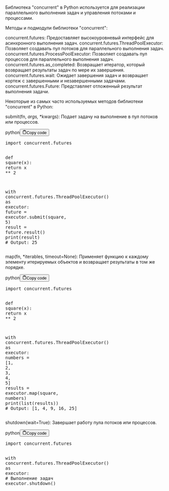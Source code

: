 <p>Библиотека "concurrent" в Python используется для реализации параллельного выполнения задач и управления потоками и процессами.</p>
<p>Методы и подмодули библиотеки "concurrent":</p>
<p>concurrent.futures: Предоставляет высокоуровневый интерфейс для асинхронного выполнения задач.
concurrent.futures.ThreadPoolExecutor: Позволяет создавать пул потоков для параллельного выполнения задач.
concurrent.futures.ProcessPoolExecutor: Позволяет создавать пул процессов для параллельного выполнения задач.
concurrent.futures.as_completed: Возвращает итератор, который возвращает результаты задач по мере их завершения.
concurrent.futures.wait: Ожидает завершения задач и возвращает кортеж с завершенными и незавершенными задачами.
concurrent.futures.Future: Представляет отложенный результат выполнения задачи.</p>
<p>Некоторые из самых часто используемых методов библиотеки "concurrent" в Python:</p>
<p>submit(fn, <em>args, </em>*kwargs): Подает задачу на выполнение в пул потоков или процессов.</p>
<div class="code-element"><div class="lang-line"><text>python</text><button class="copy-button" id="code261f6ef39b4b8a40364421752c74569eb" onclick="copyCode(code261f6ef39b4b8a40364421752c74569e, code261f6ef39b4b8a40364421752c74569eb)"><svg stroke="currentColor" fill="none" stroke-width="2" viewBox="0 0 24 24" stroke-linecap="round" stroke-linejoin="round" class="h-4 w-4" height="1em" width="1em" xmlns="http://www.w3.org/2000/svg"><path d="M16 4h2a2 2 0 0 1 2 2v14a2 2 0 0 1-2 2H6a2 2 0 0 1-2-2V6a2 2 0 0 1 2-2h2"></path><rect x="8" y="2" width="8" height="4" rx="1" ry="1"></rect></svg><text>Copy code</text></button></div><div class="code" id="code261f6ef39b4b8a40364421752c74569e"><div class="highlight"><pre><span></span><span class="kn">import</span> <span class="nn">concurrent.futures</span>

<span class="k">def</span> <span class="nf">square</span><span class="p">(</span><span class="n">x</span><span class="p">):</span>
    <span class="k">return</span> <span class="n">x</span> <span class="o">**</span> <span class="mi">2</span>

<span class="k">with</span> <span class="n">concurrent</span><span class="o">.</span><span class="n">futures</span><span class="o">.</span><span class="n">ThreadPoolExecutor</span><span class="p">()</span> <span class="k">as</span> <span class="n">executor</span><span class="p">:</span>
    <span class="n">future</span> <span class="o">=</span> <span class="n">executor</span><span class="o">.</span><span class="n">submit</span><span class="p">(</span><span class="n">square</span><span class="p">,</span> <span class="mi">5</span><span class="p">)</span>
    <span class="n">result</span> <span class="o">=</span> <span class="n">future</span><span class="o">.</span><span class="n">result</span><span class="p">()</span>
    <span class="nb">print</span><span class="p">(</span><span class="n">result</span><span class="p">)</span>  <span class="c1"># Output: 25</span>
</pre></div></div></div>

<p>map(fn, *iterables, timeout=None): Применяет функцию к каждому элементу итерируемых объектов и возвращает результаты в том же порядке.</p>
<div class="code-element"><div class="lang-line"><text>python</text><button class="copy-button" id="codef9ddc8906f0152dfe3f885c9ae68a1beb" onclick="copyCode(codef9ddc8906f0152dfe3f885c9ae68a1be, codef9ddc8906f0152dfe3f885c9ae68a1beb)"><svg stroke="currentColor" fill="none" stroke-width="2" viewBox="0 0 24 24" stroke-linecap="round" stroke-linejoin="round" class="h-4 w-4" height="1em" width="1em" xmlns="http://www.w3.org/2000/svg"><path d="M16 4h2a2 2 0 0 1 2 2v14a2 2 0 0 1-2 2H6a2 2 0 0 1-2-2V6a2 2 0 0 1 2-2h2"></path><rect x="8" y="2" width="8" height="4" rx="1" ry="1"></rect></svg><text>Copy code</text></button></div><div class="code" id="codef9ddc8906f0152dfe3f885c9ae68a1be"><div class="highlight"><pre><span></span><span class="kn">import</span> <span class="nn">concurrent.futures</span>

<span class="k">def</span> <span class="nf">square</span><span class="p">(</span><span class="n">x</span><span class="p">):</span>
    <span class="k">return</span> <span class="n">x</span> <span class="o">**</span> <span class="mi">2</span>

<span class="k">with</span> <span class="n">concurrent</span><span class="o">.</span><span class="n">futures</span><span class="o">.</span><span class="n">ThreadPoolExecutor</span><span class="p">()</span> <span class="k">as</span> <span class="n">executor</span><span class="p">:</span>
    <span class="n">numbers</span> <span class="o">=</span> <span class="p">[</span><span class="mi">1</span><span class="p">,</span> <span class="mi">2</span><span class="p">,</span> <span class="mi">3</span><span class="p">,</span> <span class="mi">4</span><span class="p">,</span> <span class="mi">5</span><span class="p">]</span>
    <span class="n">results</span> <span class="o">=</span> <span class="n">executor</span><span class="o">.</span><span class="n">map</span><span class="p">(</span><span class="n">square</span><span class="p">,</span> <span class="n">numbers</span><span class="p">)</span>
    <span class="nb">print</span><span class="p">(</span><span class="nb">list</span><span class="p">(</span><span class="n">results</span><span class="p">))</span>  <span class="c1"># Output: [1, 4, 9, 16, 25]</span>
</pre></div></div></div>

<p>shutdown(wait=True): Завершает работу пула потоков или процессов.</p>
<div class="code-element"><div class="lang-line"><text>python</text><button class="copy-button" id="code738306b0571019881f2bc58f0686d1a1b" onclick="copyCode(code738306b0571019881f2bc58f0686d1a1, code738306b0571019881f2bc58f0686d1a1b)"><svg stroke="currentColor" fill="none" stroke-width="2" viewBox="0 0 24 24" stroke-linecap="round" stroke-linejoin="round" class="h-4 w-4" height="1em" width="1em" xmlns="http://www.w3.org/2000/svg"><path d="M16 4h2a2 2 0 0 1 2 2v14a2 2 0 0 1-2 2H6a2 2 0 0 1-2-2V6a2 2 0 0 1 2-2h2"></path><rect x="8" y="2" width="8" height="4" rx="1" ry="1"></rect></svg><text>Copy code</text></button></div><div class="code" id="code738306b0571019881f2bc58f0686d1a1"><div class="highlight"><pre><span></span><span class="kn">import</span> <span class="nn">concurrent.futures</span>

<span class="k">with</span> <span class="n">concurrent</span><span class="o">.</span><span class="n">futures</span><span class="o">.</span><span class="n">ThreadPoolExecutor</span><span class="p">()</span> <span class="k">as</span> <span class="n">executor</span><span class="p">:</span>
    <span class="c1"># Выполнение задач</span>
    <span class="n">executor</span><span class="o">.</span><span class="n">shutdown</span><span class="p">()</span>
</pre></div></div></div>